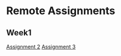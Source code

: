 # Remote Assignments
## Week1
[Assignment 2](https://yk9331.github.io/remote-assignments/Week-1/Assignment-2/)
[Assignment 3](https://yk9331.github.io/remote-assignments/Week-1/Assignment-3/)

